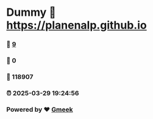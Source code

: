 # Dummy :link: https://planenalp.github.io 
### :page_facing_up: [9](https://planenalp.github.io/tag.html) 
### :speech_balloon: 0 
### :hibiscus: 118907 
### :alarm_clock: 2025-03-29 19:24:56 
### Powered by :heart: [Gmeek](https://github.com/Meekdai/Gmeek)
